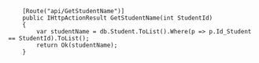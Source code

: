         [Route("api/GetStudentName")]
        public IHttpActionResult GetStudentName(int StudentId)
        {
            var studentName = db.Student.ToList().Where(p => p.Id_Student == StudentId).ToList();
            return Ok(studentName);
        }
